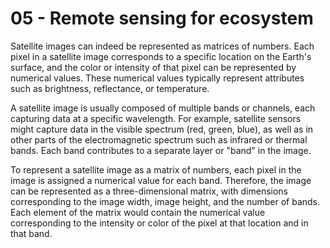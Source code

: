 # 05 - Remote sensing for ecosystem
Satellite images can indeed be represented as matrices of numbers. Each pixel in a satellite image corresponds to a specific location on the Earth's surface, and the color or intensity of that pixel can be represented by numerical values. These numerical values typically represent attributes such as brightness, reflectance, or temperature.

A satellite image is usually composed of multiple bands or channels, each capturing data at a specific wavelength. For example, satellite sensors might capture data in the visible spectrum (red, green, blue), as well as in other parts of the electromagnetic spectrum such as infrared or thermal bands. Each band contributes to a separate layer or "band" in the image.

To represent a satellite image as a matrix of numbers, each pixel in the image is assigned a numerical value for each band. Therefore, the image can be represented as a three-dimensional matrix, with dimensions corresponding to the image width, image height, and the number of bands.
Each element of the matrix would contain the numerical value corresponding to the intensity or color of the pixel at that location and in that band.
